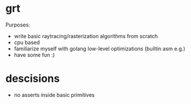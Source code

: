 # grt

Purposes:
- write basic raytracing/rasterization algorithms from scratch
- cpu based
- familiarize myself with golang low-level optimizations (builtin asm e.g.)
- have some fun :)

# descisions

- no asserts inside basic primitives

